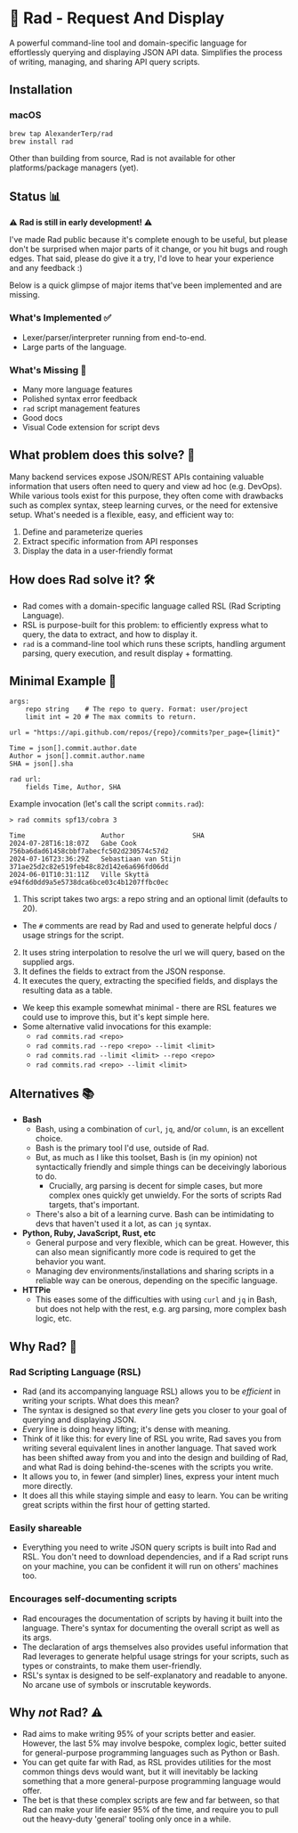 # 🤙 Rad - Request And Display

A powerful command-line tool and domain-specific language for effortlessly querying and displaying JSON API data. Simplifies the process of writing, managing, and sharing API query scripts.

## Installation

### macOS

```shell
brew tap AlexanderTerp/rad
brew install rad
```

Other than building from source, Rad is not available for other platforms/package managers (yet).

## Status 📊

⚠️ **Rad is still in early development!** ⚠️

I've made Rad public because it's complete enough to be useful, but please don't be surprised when major parts of it change, or you hit bugs and rough edges. That said, please do give it a try, I'd love to hear your experience and any feedback :)

Below is a quick glimpse of major items that've been implemented and are missing.

### What's Implemented ✅ 

- Lexer/parser/interpreter running from end-to-end.
- Large parts of the language.

### What's Missing 🚧

- Many more language features
- Polished syntax error feedback
- `rad` script management features
- Good docs
- Visual Code extension for script devs

## What problem does this solve? 🎯

Many backend services expose JSON/REST APIs containing valuable information that users often need to query and view ad hoc (e.g. DevOps).
While various tools exist for this purpose, they often come with drawbacks such as complex syntax, steep learning curves, or the need for extensive setup.
What's needed is a flexible, easy, and efficient way to:

1. Define and parameterize queries
2. Extract specific information from API responses
3. Display the data in a user-friendly format

## How does Rad solve it? 🛠️

- Rad comes with a domain-specific language called RSL (Rad Scripting Language).
- RSL is purpose-built for this problem: to efficiently express what to query, the data to extract, and how to display it.
- `rad` is a command-line tool which runs these scripts, handling argument parsing, query execution, and result display + formatting.

## Minimal Example 🌟

```
args:
    repo string    # The repo to query. Format: user/project
    limit int = 20 # The max commits to return.
    
url = "https://api.github.com/repos/{repo}/commits?per_page={limit}"

Time = json[].commit.author.date
Author = json[].commit.author.name
SHA = json[].sha

rad url:
    fields Time, Author, SHA
```

Example invocation (let's call the script `commits.rad`):

```
> rad commits spf13/cobra 3

Time                   Author                 SHA
2024-07-28T16:18:07Z   Gabe Cook              756ba6dad61458cbbf7abecfc502d230574c57d2
2024-07-16T23:36:29Z   Sebastiaan van Stijn   371ae25d2c82e519feb48c82d142e6a696fd06dd
2024-06-01T10:31:11Z   Ville Skyttä           e94f6d0dd9a5e5738dca6bce03c4b1207ffbc0ec
```

1. This script takes two args: a repo string and an optional limit (defaults to 20).
  - The `#` comments are read by Rad and used to generate helpful docs / usage strings for the script.
2. It uses string interpolation to resolve the url we will query, based on the supplied args.
3. It defines the fields to extract from the JSON response.
4. It executes the query, extracting the specified fields, and displays the resulting data as a table.
- We keep this example somewhat minimal - there are RSL features we could use to improve this, but it's kept simple here.
- Some alternative valid invocations for this example:
  - `rad commits.rad <repo>`
  - `rad commits.rad --repo <repo> --limit <limit>`
  - `rad commits.rad --limit <limit> --repo <repo>`
  - `rad commits.rad <repo> --limit <limit>`

## Alternatives 📚

- **Bash**
  - Bash, using a combination of `curl`, `jq`, and/or `column`, is an excellent choice.
  - Bash is the primary tool I'd use, outside of Rad.
  - But, as much as I like this toolset, Bash is (in my opinion) not syntactically friendly and simple things can be deceivingly laborious to do.
    - Crucially, arg parsing is decent for simple cases, but more complex ones quickly get unwieldy. For the sorts of scripts Rad targets, that's important.
  - There's also a bit of a learning curve. Bash can be intimidating to devs that haven't used it a lot, as can `jq` syntax.
- **Python, Ruby, JavaScript, Rust, etc**
  - General purpose and very flexible, which can be great. However, this can also mean significantly more code is required to get the behavior you want.
  - Managing dev environments/installations and sharing scripts in a reliable way can be onerous, depending on the specific language.
- **HTTPie**
  - This eases some of the difficulties with using `curl` and `jq` in Bash, but does not help with the rest, e.g. arg parsing, more complex bash logic, etc.

## Why Rad? 🚀

### Rad Scripting Language (RSL)

- Rad (and its accompanying language RSL) allows you to be *efficient* in writing your scripts. What does this mean?
- The syntax is designed so that *every* line gets you closer to your goal of querying and displaying JSON.
- *Every* line is doing heavy lifting; it's dense with meaning.
- Think of it like this: for every line of RSL you write, Rad saves you from writing several equivalent lines in another language. That saved work has been shifted away from you and into the design and building of Rad, and what Rad is doing behind-the-scenes with the scripts you write.
- It allows you to, in fewer (and simpler) lines, express your intent much more directly.
- It does all this while staying simple and easy to learn. You can be writing great scripts within the first hour of getting started.

### Easily shareable

- Everything you need to write JSON query scripts is built into Rad and RSL. You don't need to download dependencies, and if a Rad script runs on your machine, you can be confident it will run on others' machines too.

### Encourages self-documenting scripts

- Rad encourages the documentation of scripts by having it built into the language. There's syntax for documenting the overall script as well as its args.
- The declaration of args themselves also provides useful information that Rad leverages to generate helpful usage strings for your scripts, such as types or constraints, to make them user-friendly.
- RSL's syntax is designed to be self-explanatory and readable to anyone. No arcane use of symbols or inscrutable keywords.

## Why *not* Rad? ⚠️

- Rad aims to make writing 95% of your scripts better and easier. However, the last 5% may involve bespoke, complex logic, better suited for general-purpose programming languages such as Python or Bash.
- You can get quite far with Rad, as RSL provides utilities for the most common things devs would want, but it will inevitably be lacking something that a more general-purpose programming language would offer.
- The bet is that these complex scripts are few and far between, so that Rad can make your life easier 95% of the time, and require you to pull out the heavy-duty 'general' tooling only once in a while.
